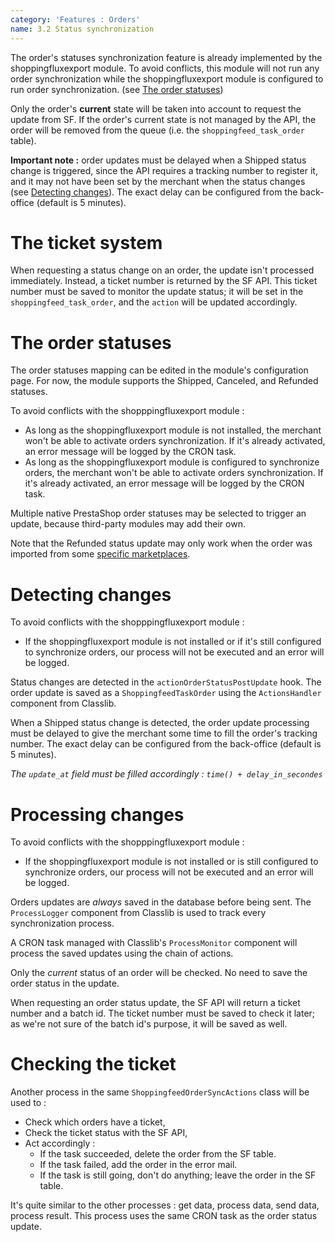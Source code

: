 ```yaml
---
category: 'Features : Orders'
name: 3.2 Status synchronization
---
```


The order's statuses synchronization feature is already implemented by the
shoppingfluxexport module. To avoid conflicts, this module will not run any
order synchronization while the shoppingfluxexport module is configured to run
order synchronization.
(see [The order statuses](#3-status-synchronization-the-order-statuses))

Only the order's **current** state will be taken into account to request the
update from SF. If the order's current state is not managed by the API, the
order will be removed from the queue (i.e. the `shoppingfeed_task_order` table).

**Important note :** order updates must be delayed when a Shipped status change
is triggered, since the API requires a tracking number to register it, and it
may not have been set by the merchant when the status changes
(see [Detecting changes](#3-status-synchronization-detecting-changes)).
The exact delay can be configured from the back-office (default is 5 minutes).


# The ticket system

When requesting a status change on an order, the update isn't processed
immediately. Instead, a ticket number is returned by the SF API.
This ticket number must be saved to monitor the update status; it will be set
in the `shoppingfeed_task_order`, and the `action` will be updated accordingly.


# The order statuses

The order statuses mapping can be edited in the module's configuration page.
For now, the module supports the Shipped, Canceled, and Refunded statuses.

To avoid conflicts with the shopppingfluxexport module :
* As long as the shoppingfluxexport module is not installed, the merchant won't
be able to activate orders synchronization. If it's already activated, an error
message will be logged by the CRON task.
* As long as the shoppingfluxexport module is configured to synchronize orders,
the merchant won't be able to activate orders synchronization. If it's already
activated, an error message will be logged by the CRON task.

Multiple native PrestaShop order statuses may be selected to trigger an update,
because third-party modules may add their own.

Note that the Refunded status update may only work when the order was imported
from some [specific marketplaces](https://developer.shopping-feed.com/order-api/order/v1store-order-operation-refundpost).


# Detecting changes

To avoid conflicts with the shopppingfluxexport module :
* If the shoppingfluxexport module is not installed or if it's still configured
to synchronize orders, our process will not be executed and an error will be
logged.

Status changes are detected in the `actionOrderStatusPostUpdate` hook. The order
update is saved as a `ShoppingfeedTaskOrder` using the `ActionsHandler` component
from Classlib.

When a Shipped status change is detected, the order update processing must be
delayed to give the merchant some time to fill the order's tracking number.
The exact delay can be configured from the back-office (default is 5 minutes).

<i>The `update_at` field must be filled accordingly : `time() + delay_in_secondes`</i>

# Processing changes

To avoid conflicts with the shopppingfluxexport module :
* If the shoppingfluxexport module is not installed or is still configured
to synchronize orders, our process will not be executed and an error will be
logged.

Orders updates are _always_ saved in the database before being sent. The
`ProcessLogger` component from Classlib is used to track every synchronization
process.

A CRON task managed with Classlib's `ProcessMonitor` component will process the
saved updates using the chain of actions.

Only the _current_ status of an order will be checked. No need to save
the order status in the update.

When requesting an order status update, the SF API will return a ticket number
and a batch id. The ticket number must be saved to check it later; as we're not
sure of the batch id's purpose, it will be saved as well.


# Checking the ticket

Another process in the same `ShoppingfeedOrderSyncActions` class will
be used to :
* Check which orders have a ticket,
* Check the ticket status with the SF API,
* Act accordingly :
  * If the task succeeded, delete the order from the SF table.
  * If the task failed, add the order in the error mail.
  * If the task is still going, don't do anything; leave the order in the SF
table.

It's quite similar to the other processes : get data, process data, send data,
process result. This process uses the same CRON task as the order status update.
